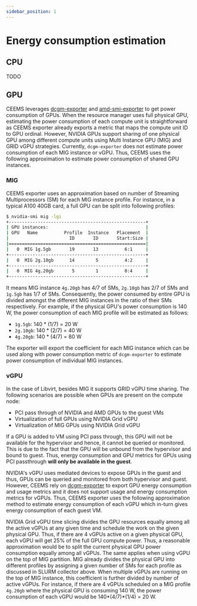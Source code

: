 ```yaml
---
sidebar_position: 1
---
```


# Energy consumption estimation

## CPU

TODO

## GPU

CEEMS leverages [dcgm-exporter](https://github.com/NVIDIA/dcgm-exporter) and
[amd-smi-exporter](https://github.com/amd/amd_smi_exporter) to get power
consumption of GPUs. When the resource manager uses full physical GPU, estimating
the power consumption of each compute unit is straightforward as CEEMS exporter
already exports a metric that maps the compute unit ID to GPU ordinal. However,
NVIDIA GPUs support sharing of one physical GPU among different compute units
using Multi Instance GPU (MIG) and GRID vGPU strategies. Currently, `dcgm-exporter`
does not estimate power consumption of each MIG instance or vGPU. Thus, CEEMS uses the
following approximation to estimate power consumption of shared GPU instances.

### MIG

CEEMS exporter uses an approximation based on number of
Streaming Multiprocessors (SM) for each
MIG instance profile. For instance, in a typical A100 40GB card, a full GPU can be
split into following profiles:

```bash
$ nvidia-smi mig -lgi
+----------------------------------------------------+
| GPU instances:                                     |
| GPU   Name          Profile  Instance   Placement  |
|                       ID       ID       Start:Size |
|====================================================|
|   0  MIG 1g.5gb       19       13          6:1     |
+----------------------------------------------------+
|   0  MIG 2g.10gb      14        5          4:2     |
+----------------------------------------------------+
|   0  MIG 4g.20gb       5        1          0:4     |
+----------------------------------------------------+
```

It means MIG instance `4g.20gb` has 4/7 of SMs, `2g.10gb` has 2/7 of SMs and `1g.5gb` has
1/7 of SMs. Consequently, the power consumed by entire GPU is divided amongst the different
MIG instances in the ratio of their SMs respectively. For example, if the physical GPU's
power consumption is 140 W, the power consumption of each MIG profile will be estimated as
follows:

- `1g.5gb`: 140 * (1/7) = 20 W
- `2g.10gb`: 140 * (2/7) = 40 W
- `4g.20gb`: 140 * (4/7) = 80 W

The exporter will export the coefficient for each MIG instance which can be used along with
power consumption metric of `dcgm-exporter` to estimate power consumption of individual MIG
instances.

### vGPU

In the case of Libvirt, besides MIG it supports GRID vGPU time sharing. The following scenarios
are possible when GPUs are present on the compute node:

- PCI pass through of NVIDIA and AMD GPUs to the guest VMs
- Virtualization of full GPUs using NVIDIA Grid vGPU
- Virtualization of MIG GPUs using NVIDIA Grid vGPU

If a GPU is added to VM using PCI pass through, this GPU will not be available
for the hypervisor and hence, it cannot be queried or monitored. This is due to
the fact that the GPU will be unbound from the hypervisor and bound to guest.
Thus, energy consumption and GPU metrics for GPUs using PCI passthrough
**will only be available in the guest**.

NVIDIA's vGPU uses mediated devices to expose GPUs in the guest and thus,
GPUs can be queried and monitored from both hypervisor and guest. However,
CEEMS rely on [dcgm-exporter](https://github.com/NVIDIA/dcgm-exporter) to
export GPU energy consumption and usage metrics and it does not support
usage and energy consumption metrics for vGPUs. Thus, CEEMS exporter uses
the following approximation method to estimate energy consumption of each
vGPU which in-turn gives energy consumption of each guest VM.

NVIDIA Grid vGPU time slicing divides the GPU resources equally among all the
active vGPUs at any given time and schedule the work on the given physical
GPU. Thus, if there are 4 vGPUs active on a given physical GPU, each vGPU
will get 25% of the full GPU compute power. Thus, a reasonable approximation
would be to split the current physical GPU power consumption equally among all
vGPUs. The same applies when using vGPU on the top of MIG partition. MIG
already divides the physical GPU into different profiles by assigning a given
number of SMs for each profile as discussed in SLURM collector above. When
multiple vGPUs are running on the top of MIG instance, this coefficient is
further divided by number of active vGPUs. For instance, if there are 4 vGPUs
scheduled on a MIG profile `4g.20gb` where the physical GPU is consuming
140 W, the power consumption of each vGPU would be 140*(4/7)*(1/4) = 20 W.
